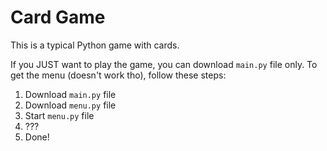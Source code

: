 # Card Game
This is a typical Python game with cards.

If you JUST want to play the game, you can download `main.py` file only. To get the menu (doesn't work tho), follow these steps: 
1. Download `main.py` file
2. Download `menu.py` file
3. Start `menu.py` file
4. ???
5. Done!
